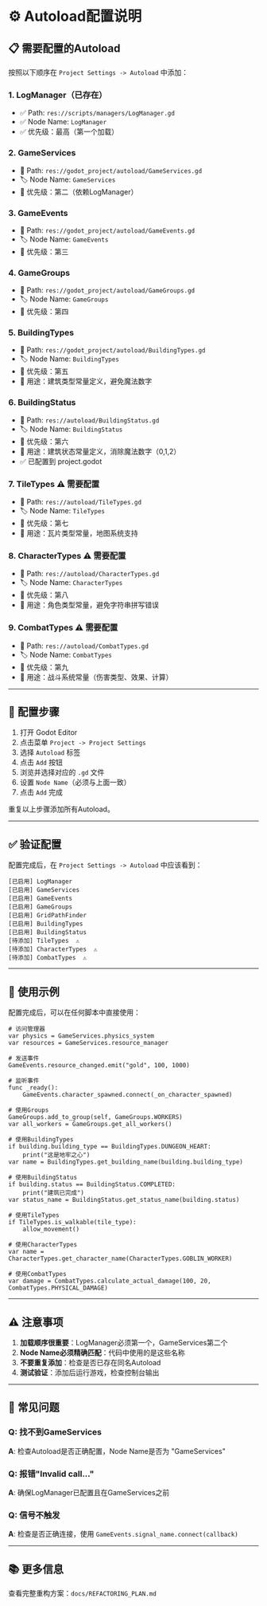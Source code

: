 # ⚙️ Autoload配置说明

## 📋 需要配置的Autoload

按照以下顺序在 `Project Settings -> Autoload` 中添加：

### 1. LogManager（已存在）
- ✅ Path: `res://scripts/managers/LogManager.gd`
- ✅ Node Name: `LogManager`
- ✅ 优先级：最高（第一个加载）

### 2. GameServices
- 📁 Path: `res://godot_project/autoload/GameServices.gd`
- 🏷️ Node Name: `GameServices`
- 📌 优先级：第二（依赖LogManager）

### 3. GameEvents
- 📁 Path: `res://godot_project/autoload/GameEvents.gd`
- 🏷️ Node Name: `GameEvents`
- 📌 优先级：第三

### 4. GameGroups
- 📁 Path: `res://godot_project/autoload/GameGroups.gd`
- 🏷️ Node Name: `GameGroups`
- 📌 优先级：第四

### 5. BuildingTypes
- 📁 Path: `res://godot_project/autoload/BuildingTypes.gd`
- 🏷️ Node Name: `BuildingTypes`
- 📌 优先级：第五
- 📝 用途：建筑类型常量定义，避免魔法数字

### 6. BuildingStatus
- 📁 Path: `res://autoload/BuildingStatus.gd`
- 🏷️ Node Name: `BuildingStatus`
- 📌 优先级：第六
- 📝 用途：建筑状态常量定义，消除魔法数字（0,1,2）
- ✅ 已配置到 project.godot

### 7. TileTypes ⚠️ **需要配置**
- 📁 Path: `res://autoload/TileTypes.gd`
- 🏷️ Node Name: `TileTypes`
- 📌 优先级：第七
- 📝 用途：瓦片类型常量，地图系统支持

### 8. CharacterTypes ⚠️ **需要配置**
- 📁 Path: `res://autoload/CharacterTypes.gd`
- 🏷️ Node Name: `CharacterTypes`
- 📌 优先级：第八
- 📝 用途：角色类型常量，避免字符串拼写错误

### 9. CombatTypes ⚠️ **需要配置**
- 📁 Path: `res://autoload/CombatTypes.gd`
- 🏷️ Node Name: `CombatTypes`
- 📌 优先级：第九
- 📝 用途：战斗系统常量（伤害类型、效果、计算）

---

## 🔧 配置步骤

1. 打开 Godot Editor
2. 点击菜单 `Project -> Project Settings`
3. 选择 `Autoload` 标签
4. 点击 `Add` 按钮
5. 浏览并选择对应的 `.gd` 文件
6. 设置 `Node Name`（必须与上面一致）
7. 点击 `Add` 完成

重复以上步骤添加所有Autoload。

---

## ✅ 验证配置

配置完成后，在 `Project Settings -> Autoload` 中应该看到：

```
[已启用] LogManager
[已启用] GameServices
[已启用] GameEvents
[已启用] GameGroups
[已启用] GridPathFinder
[已启用] BuildingTypes
[已启用] BuildingStatus
[待添加] TileTypes  ⚠️
[待添加] CharacterTypes  ⚠️
[待添加] CombatTypes  ⚠️
```

---

## 🎯 使用示例

配置完成后，可以在任何脚本中直接使用：

```gdscript
# 访问管理器
var physics = GameServices.physics_system
var resources = GameServices.resource_manager

# 发送事件
GameEvents.resource_changed.emit("gold", 100, 1000)

# 监听事件
func _ready():
	GameEvents.character_spawned.connect(_on_character_spawned)

# 使用Groups
GameGroups.add_to_group(self, GameGroups.WORKERS)
var all_workers = GameGroups.get_all_workers()

# 使用BuildingTypes
if building.building_type == BuildingTypes.DUNGEON_HEART:
    print("这是地牢之心")
var name = BuildingTypes.get_building_name(building.building_type)

# 使用BuildingStatus
if building.status == BuildingStatus.COMPLETED:
    print("建筑已完成")
var status_name = BuildingStatus.get_status_name(building.status)

# 使用TileTypes
if TileTypes.is_walkable(tile_type):
    allow_movement()

# 使用CharacterTypes
var name = CharacterTypes.get_character_name(CharacterTypes.GOBLIN_WORKER)

# 使用CombatTypes
var damage = CombatTypes.calculate_actual_damage(100, 20, CombatTypes.PHYSICAL_DAMAGE)
```

---

## ⚠️ 注意事项

1. **加载顺序很重要**：LogManager必须第一个，GameServices第二个
2. **Node Name必须精确匹配**：代码中使用的是这些名称
3. **不要重复添加**：检查是否已存在同名Autoload
4. **测试验证**：添加后运行游戏，检查控制台输出

---

## 🐛 常见问题

### Q: 找不到GameServices
**A**: 检查Autoload是否正确配置，Node Name是否为 "GameServices"

### Q: 报错"Invalid call..."
**A**: 确保LogManager已配置且在GameServices之前

### Q: 信号不触发
**A**: 检查是否正确连接，使用 `GameEvents.signal_name.connect(callback)`

---

## 📚 更多信息

查看完整重构方案：`docs/REFACTORING_PLAN.md`

